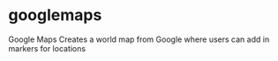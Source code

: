 googlemaps
==========

Google Maps Creates a world map from Google where users can add in markers for locations
